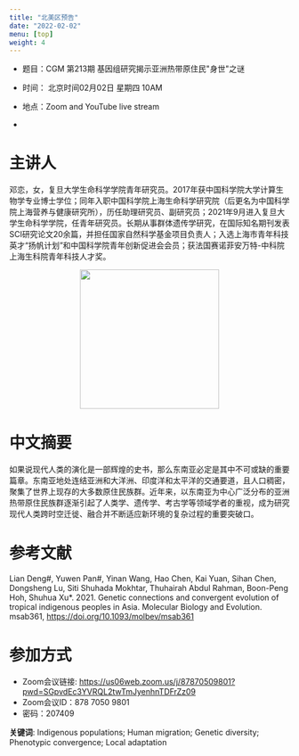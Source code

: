```yaml
---
title: "北美区预告"
date: "2022-02-02"
menu: [top]
weight: 4
---
```


- 题目：CGM 第213期 基因组研究揭示亚洲热带原住民"身世"之谜

- 时间： 北京时间02月02日 星期四 10AM
- 地点：Zoom and YouTube live stream
- 
# 主讲人
邓恋，女，复旦大学生命科学学院青年研究员。2017年获中国科学院大学计算生物学专业博士学位；同年入职中国科学院上海生命科学研究院（后更名为中国科学院上海营养与健康研究所），历任助理研究员、副研究员；2021年9月进入复旦大学生命科学学院，任青年研究员。长期从事群体遗传学研究，在国际知名期刊发表SCI研究论文20余篇，并担任国家自然科学基金项目负责人；入选上海市青年科技英才“扬帆计划”和中国科学院青年创新促进会会员；获法国赛诺菲安万特-中科院上海生科院青年科技人才奖。

<div align="center">
<img src="https://github.com/cgmonline/cgmonline/blob/master/image/2022_Lian_Deng.jpg?raw=true" height=250>
</div>


# 中文摘要
如果说现代人类的演化是一部辉煌的史书，那么东南亚必定是其中不可或缺的重要篇章。东南亚地处连结亚洲和大洋洲、印度洋和太平洋的交通要道，且人口稠密，聚集了世界上现存的大多数原住民族群。近年来，以东南亚为中心广泛分布的亚洲热带原住民族群逐渐引起了人类学、遗传学、考古学等领域学者的重视，成为研究现代人类跨时空迁徙、融合并不断适应新环境的复杂过程的重要突破口。


# 参考文献

Lian Deng#, Yuwen Pan#, Yinan Wang, Hao Chen, Kai Yuan, Sihan Chen, Dongsheng Lu, Siti Shuhada Mokhtar, Thuhairah Abdul Rahman, Boon-Peng Hoh, Shuhua Xu*. 2021. Genetic connections and convergent evolution of tropical indigenous peoples in Asia. Molecular Biology and Evolution. msab361, https://doi.org/10.1093/molbev/msab361


# 参加方式
- Zoom会议链接: https://us06web.zoom.us/j/87870509801?pwd=SGpvdEc3YVRQL2twTmJyenhnTDFrZz09
- Zoom会议ID：878 7050 9801
- 密码：207409

**关键词**: 
Indigenous populations; Human migration; Genetic diversity; Phenotypic convergence; Local adaptation




